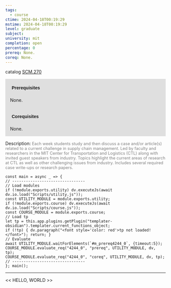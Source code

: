 ```yaml
---
tags:
  - course
ctime: 2024-04-18T00:19:29
mstime: 2024-04-18T00:19:29
level: graduate
subject: 
university: mit
completion: open
percentage: 0
prereq: None.
coreq: None.
---
```


catalog [SCM.270](http://student.mit.edu/catalog/mSCMa.html#SCM.270)

<span style="display: block; padding: 15px; background-color: rgb(100, 100, 100, 0.2);"><font id="m_prereq4244_0" style="display: block; font-family: Arial, sans-serif; font-weight: bold; padding: 5px">Prerequisites</font><br><span id="prereq4244_0">None.</span></span>
<span style="display: block; padding: 15px; background-color: rgb(100, 100, 100, 0.2);"><font id="m_coreq4244_0" style="display: block; font-family: Arial, sans-serif; font-weight: bold; padding: 5px">Corequisites</font><br><span id="coreq4244_0">None.</span></span>

<font style="">Description:</font>
<font style="color: grey; font-size: 0.8rem;">Each week students study and then discuss a case and/or article(s) related to a current challenge in supply chain management. Led by faculty and researchers in the MIT Center for Transportation and Logistics (CTL) along with invited guest speakers from industry. Topics highlight the current areas of research at CTL as well as other challenging issues from industry. Includes several required case write-ups or research papers.</font>

```dataviewjs
const main = async _ => {
// --------------------------------
// Load modules
if (!module.exports.utility) dv.executeJs(await dv.io.load("Scripts/utility.js"));
const UTILITY_MODULE = module.exports.utility;
if (!module.exports.course) dv.executeJs(await dv.io.load("Scripts/course.js"));
const COURSE_MODULE = module.exports.course;
// Load tp
let tp = this.app.plugins.getPlugin("templater-obsidian").templater.current_functions_object;
if (!tp) { dv.paragraph("<font style='color: red'>tp not loaded!</font>"); return; }
// Evaluate
await UTILITY_MODULE.waitForElements(`#m_prereq4244_0`, {timeout:5});
COURSE_MODULE.evaluate_req("4244_0", "prereq", UTILITY_MODULE, dv, tp);
COURSE_MODULE.evaluate_req("4244_0", "coreq", UTILITY_MODULE, dv, tp);
// --------------------------------
}; main();
```

---

<< HELLO, WORLD >>

